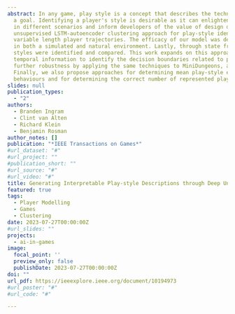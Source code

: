 ```yaml
---
abstract: In any game, play style is a concept that describes the technique and strategy employed by a player to achieve
  a goal. Identifying a player's style is desirable as it can enlighten players on which approaches work better or worse
  in different scenarios and inform developers of the value of design decisions. In previous work, we demonstrated an
  unsupervised LSTM-autoencoder clustering approach for play-style identification capable of handling multi-dimensional
  variable length player trajectories. The efficacy of our model was demonstrated on both complete and partial trajectories
  in both a simulated and natural environment. Lastly, through state frequency analysis the properties of each of the play
  styles were identified and compared. This work expands on this approach by demonstrating a process by which we utilise
  temporal information to identify the decision boundaries related to particular clusters. Additionally, we demonstrate
  further robustness by applying the same techniques to MiniDungeons, another popular domain for player modelling research.
  Finally, we also propose approaches for determining mean play-style examples suitable for describing general play-style
  behaviours and for determining the correct number of represented play-styles.
slides: null
publication_types:
  - "2"
authors:
  - Branden Ingram
  - Clint van Alten
  - Richard Klein
  - Benjamin Rosman
author_notes: []
publication: "*IEEE Transactions on Games*"
#url_dataset: "#"
#url_project: ""
#publication_short: ""
#url_source: "#"
#url_video: "#"
title: Generating Interpretable Play-style Descriptions through Deep Unsupervised Clustering of Trajectories
featured: true
tags:
  - Player Modelling
  - Games
  - Clustering
date: 2023-07-27T00:00:00Z
#url_slides: ""
projects:
  - ai-in-games
image:
  focal_point: ''
  preview_only: false
  publishDate: 2023-07-27T00:00:00Z
doi: ""
url_pdf: https://ieeexplore.ieee.org/document/10194973
#url_poster: "#"
#url_code: "#"

---
```


